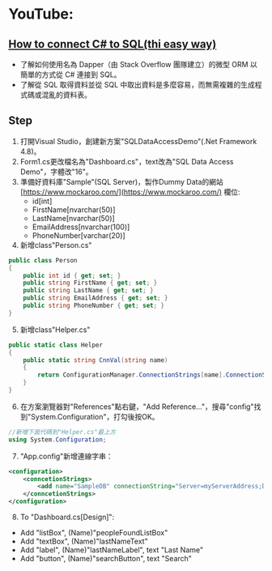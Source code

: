 # YouTube: 
## [How to connect C# to SQL(thi easy way)](https://youtu.be/Et2khGnrIqc?si=0s5eHFeZ157KCCQQ)
  - 了解如何使用名為 Dapper（由 Stack Overflow 團隊建立）的微型 ORM 以簡單的方式從 C# 連接到 SQL。
  - 了解從 SQL 取得資料並從 SQL 中取出資料是多麼容易，而無需複雜的生成程式碼或混亂的資料表。

## Step
  1. 打開Visual Studio，創建新方案"SQLDataAccessDemo"(.Net Framework 4.8)。
  2. Form1.cs更改檔名為"Dashboard.cs"，text改為"SQL Data Access Demo"，字體改"16"。
  3. 準備好資料庫"Sample"(SQL Server)，製作Dummy Data的網站 [https://www.mockaroo.com/](https://www.mockaroo.com/)
     欄位:
      - id[int]
      - FirstName[nvarchar(50)]
      - LastName[nvarchar(50)]
      - EmailAddress[nvarchar(100)]
      - PhoneNumber[varchar(20)]
  4. 新增class"Person.cs"
```C#
public class Person
{
    public int id { get; set; }
    public string FirstName { get; set; }
    public string LastName { get; set; }
    public string EmailAddress { get; set; }
    public string PhoneNumber { get; set; }
}
```
  5. 新增class"Helper.cs"
```C#
public static class Helper
{
    public static string CnnVal(string name)
    {
        return ConfigurationManager.ConnectionStrings[name].ConnectionString;
    }
}
```
  6. 在方案瀏覽器對"References"點右鍵，"Add Reference..."，搜尋"config"找到"System.Configuration"，打勾後按OK。
```c#
//新增下面代碼到"Helper.cs"最上方
using System.Configuration;
```
  7. "App.config"新增連線字串：
```xml
<configuration>
    <conncetionStrings>
        <add name="SampleDB" connectionString="Server=myServerAddress;Database=myDataBase;Trusted_Connection=True;" providerName="System.Data.SqlClient"/>
    </conncetionStrings>
</configuration>
```
  8. To "Dashboard.cs[Design]":
- Add "listBox", (Name)"peopleFoundListBox"
- Add "textBox", (Name)"lastNameText"
- Add "label", (Name)"lastNameLabel", text "Last Name"
- Add "button", (Name)"searchButton", text "Search"